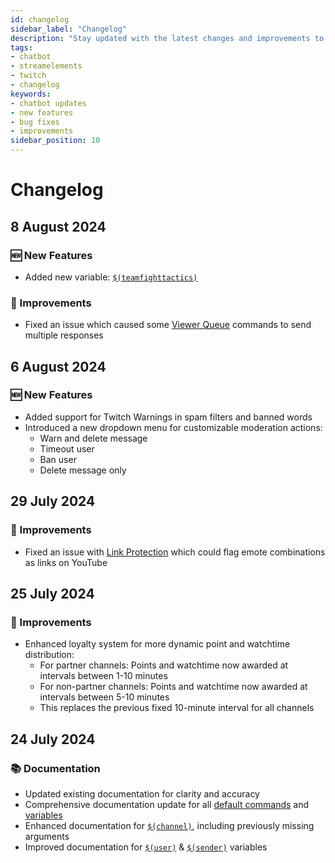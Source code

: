 ```yaml
---
id: changelog
sidebar_label: "Changelog"
description: "Stay updated with the latest changes and improvements to the StreamElements Chatbot."
tags:
- chatbot
- streamelements
- twitch
- changelog
keywords:
- chatbot updates
- new features
- bug fixes
- improvements
sidebar_position: 10
---
```


# Changelog

<!-- 
    Categories:
    - 🆕 New Features
    - 🛞 Improvements
    - 🐞 Bug Fixes
    - 📚 Documentation
    - 🔄 Deprecated
    - 🚀 Updates
 -->

## 8 August 2024

### 🆕 New Features

- Added new variable: [`$(teamfighttactics)`](./variables/teamfighttactics)

### 🛞 Improvements

- Fixed an issue which caused some [Viewer Queue](./modules/viewerqueue) commands to send multiple responses

## 6 August 2024

### 🆕 New Features

- Added support for Twitch Warnings in spam filters and banned words
- Introduced a new dropdown menu for customizable moderation actions:
  - Warn and delete message
  - Timeout user
  - Ban user
  - Delete message only

## 29 July 2024

### 🛞 Improvements

- Fixed an issue with [Link Protection](../filters/links.md) which could flag emote combinations as links on YouTube

## 25 July 2024

### 🛞 Improvements

- Enhanced loyalty system for more dynamic point and watchtime distribution:
  - For partner channels: Points and watchtime now awarded at intervals between 1-10 minutes
  - For non-partner channels: Points and watchtime now awarded at intervals between 5-10 minutes
  - This replaces the previous fixed 10-minute interval for all channels

## 24 July 2024

### 📚 Documentation

- Updated existing documentation for clarity and accuracy
- Comprehensive documentation update for all [default commands](./commands/default) and [variables](./variables)
- Enhanced documentation for [`$(channel)`](./variables/channel), including previously missing arguments
- Improved documentation for [`$(user)`](./variables/user) & [`$(sender)`](./variables/sender) variables
